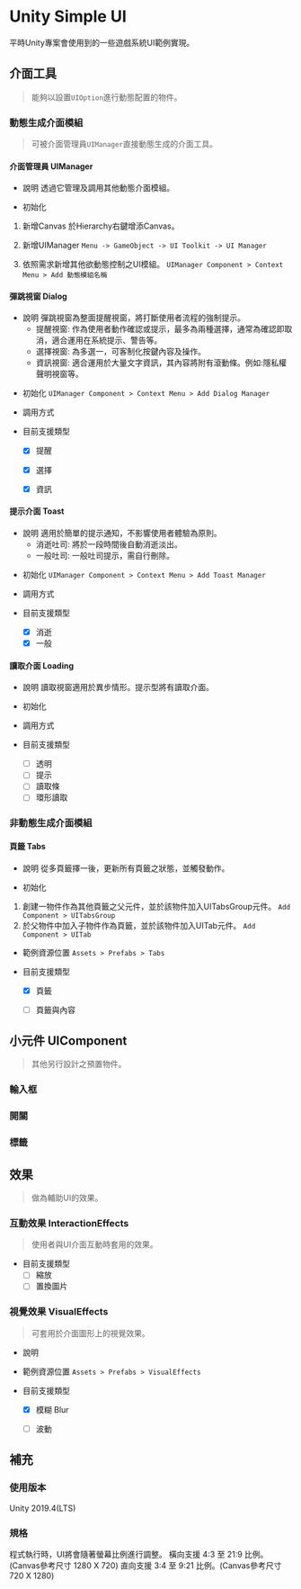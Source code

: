 ﻿# Unity Simple UI
平時Unity專案會使用到的一些遊戲系統UI範例實現。


## 介面工具
> 能夠以設置`UIOption`進行動態配置的物件。

### 動態生成介面模組
> 可被介面管理員`UIManager`直接動態生成的介面工具。

#### 介面管理員 UIManager

+ 說明
透過它管理及調用其他動態介面模組。

* 初始化
 1. 新增Canvas
於Hierarchy右鍵增添Canvas。

 2. 新增UIManager
`Menu -> GameObject -> UI Toolkit -> UI Manager`

 3. 依照需求新增其他欲動態控制之UI模組。
`UIManager Component > Context Menu > Add 動態模組名稱`

#### 彈跳視窗 Dialog

+ 說明
彈跳視窗為整面提醒視窗，將打斷使用者流程的強制提示。
	+ 提醒視窗: 作為使用者動作確認或提示，最多為兩種選擇，通常為確認即取消，適合運用在系統提示、警告等。
	+ 選擇視窗: 為多選一，可客制化按鍵內容及操作。
	+ 資訊視窗: 適合運用於大量文字資訊，其內容將附有滾動條。例如:隱私權聲明視窗等。

* 初始化
`UIManager Component > Context Menu > Add Dialog Manager`

* 調用方式

* 目前支援類型
	- [x] 提醒
	- [x] 選擇
	- [x] 資訊



#### 提示介面 Toast
+ 說明
適用於簡單的提示通知，不影響使用者體驗為原則。
	+ 消逝吐司: 將於一段時間後自動消逝淡出。
	+ 一般吐司: 一般吐司提示，需自行刪除。

* 初始化
`UIManager Component > Context Menu > Add Toast Manager`

* 調用方式

* 目前支援類型
	- [x] 消逝
	- [x] 一般

#### 讀取介面 Loading
+ 說明
讀取視窗適用於異步情形。提示型將有讀取介面。

* 初始化

* 調用方式

* 目前支援類型
	- [ ] 透明
	- [ ] 提示
	- [ ] 讀取條
	- [ ] 環形讀取

### 非動態生成介面模組

#### 頁籤 Tabs
+ 說明
從多頁籤擇一後，更新所有頁籤之狀態，並觸發動作。

* 初始化
1. 創建一物件作為其他頁籤之父元件，並於該物件加入UITabsGroup元件。
`Add Component > UITabsGroup`
2. 於父物件中加入子物件作為頁籤，並於該物件加入UITab元件。
`Add Component > UITab`

* 範例資源位置
`Assets > Prefabs > Tabs`

* 目前支援類型
	- [x] 頁籤
	- [ ] 頁籤與內容


## 小元件 UIComponent
> 其他另行設計之預置物件。

### 輸入框
### 開關
### 標籤


## 效果
> 做為輔助UI的效果。

### 互動效果 InteractionEffects
> 使用者與UI介面互動時套用的效果。

* 目前支援類型
	- [ ] 縮放
	- [ ] 置換圖片

### 視覺效果 VisualEffects
> 可套用於介面圖形上的視覺效果。

+ 說明

* 範例資源位置
`Assets > Prefabs > VisualEffects`

* 目前支援類型
	- [x] 模糊 Blur
	- [ ] 波動


## 補充

### 使用版本
Unity 2019.4(LTS)
### 規格
程式執行時，UI將會隨著螢幕比例進行調整。
橫向支援 4:3 至 21:9 比例。(Canvas參考尺寸 1280 X 720)
直向支援 3:4 至 9:21 比例。(Canvas參考尺寸 720 X 1280)

